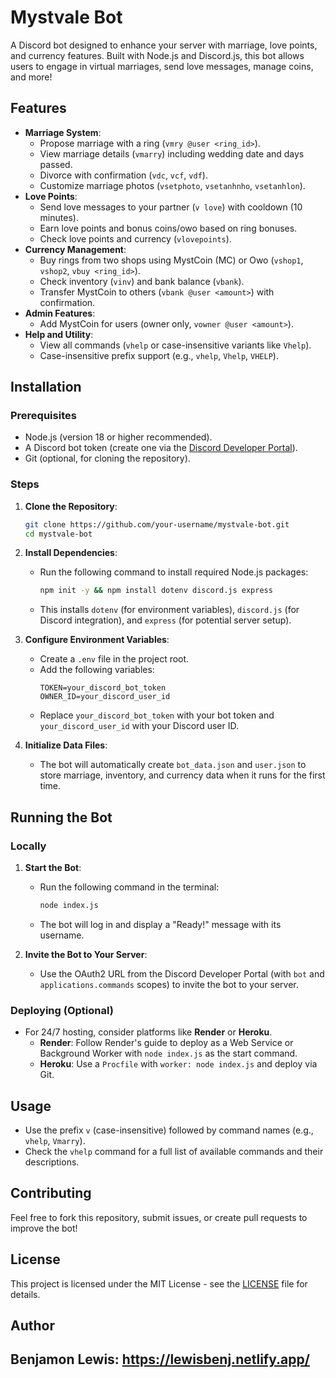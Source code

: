 # Mystvale Bot

A Discord bot designed to enhance your server with marriage, love points, and currency features. Built with Node.js and Discord.js, this bot allows users to engage in virtual marriages, send love messages, manage coins, and more!

## Features

- **Marriage System**:
  - Propose marriage with a ring (`vmry @user <ring_id>`).
  - View marriage details (`vmarry`) including wedding date and days passed.
  - Divorce with confirmation (`vdc`, `vcf`, `vdf`).
  - Customize marriage photos (`vsetphoto`, `vsetanhnho`, `vsetanhlon`).
- **Love Points**:
  - Send love messages to your partner (`v love`) with cooldown (10 minutes).
  - Earn love points and bonus coins/owo based on ring bonuses.
  - Check love points and currency (`vlovepoints`).
- **Currency Management**:
  - Buy rings from two shops using MystCoin (MC) or Owo (`vshop1`, `vshop2`, `vbuy <ring_id>`).
  - Check inventory (`vinv`) and bank balance (`vbank`).
  - Transfer MystCoin to others (`vbank @user <amount>`) with confirmation.
- **Admin Features**:
  - Add MystCoin for users (owner only, `vowner @user <amount>`).
- **Help and Utility**:
  - View all commands (`vhelp` or case-insensitive variants like `Vhelp`).
  - Case-insensitive prefix support (e.g., `vhelp`, `Vhelp`, `VHELP`).

## Installation

### Prerequisites
- Node.js (version 18 or higher recommended).
- A Discord bot token (create one via the [Discord Developer Portal](https://discord.com/developers/applications)).
- Git (optional, for cloning the repository).

### Steps
1. **Clone the Repository**:
   ```bash
   git clone https://github.com/your-username/mystvale-bot.git
   cd mystvale-bot
   ```

2. **Install Dependencies**:
   - Run the following command to install required Node.js packages:
     ```bash
     npm init -y && npm install dotenv discord.js express
     ```
   - This installs `dotenv` (for environment variables), `discord.js` (for Discord integration), and `express` (for potential server setup).

3. **Configure Environment Variables**:
   - Create a `.env` file in the project root.
   - Add the following variables:
     ```
     TOKEN=your_discord_bot_token
     OWNER_ID=your_discord_user_id
     ```
   - Replace `your_discord_bot_token` with your bot token and `your_discord_user_id` with your Discord user ID.

4. **Initialize Data Files**:
   - The bot will automatically create `bot_data.json` and `user.json` to store marriage, inventory, and currency data when it runs for the first time.

## Running the Bot

### Locally
1. **Start the Bot**:
   - Run the following command in the terminal:
     ```bash
     node index.js
     ```
   - The bot will log in and display a "Ready!" message with its username.

2. **Invite the Bot to Your Server**:
   - Use the OAuth2 URL from the Discord Developer Portal (with `bot` and `applications.commands` scopes) to invite the bot to your server.

### Deploying (Optional)
- For 24/7 hosting, consider platforms like **Render** or **Heroku**.
  - **Render**: Follow Render's guide to deploy as a Web Service or Background Worker with `node index.js` as the start command.
  - **Heroku**: Use a `Procfile` with `worker: node index.js` and deploy via Git.

## Usage
- Use the prefix `v` (case-insensitive) followed by command names (e.g., `vhelp`, `Vmarry`).
- Check the `vhelp` command for a full list of available commands and their descriptions.

## Contributing
Feel free to fork this repository, submit issues, or create pull requests to improve the bot!

## License
This project is licensed under the MIT License - see the [LICENSE](LICENSE) file for details.

## Author
Benjamon Lewis:
https://lewisbenj.netlify.app/
---
